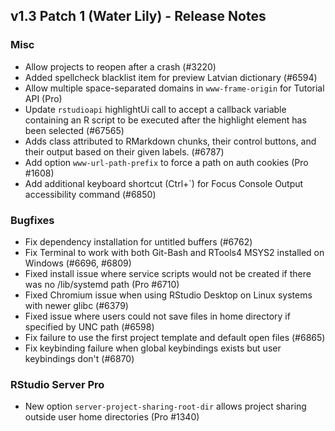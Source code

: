 ## v1.3 Patch 1 (Water Lily) - Release Notes


### Misc

- Allow projects to reopen after a crash (#3220)
- Added spellcheck blacklist item for preview Latvian dictionary (#6594)
- Allow multiple space-separated domains in `www-frame-origin` for Tutorial API (Pro)
- Update `rstudioapi` highlightUi call to accept a callback variable containing an R script to be executed after the highlight element has been selected (#67565)
- Adds class attributed to RMarkdown chunks, their control buttons, and their output based on their given labels. (#6787)
- Add option `www-url-path-prefix` to force a path on auth cookies (Pro #1608)
- Add additional keyboard shortcut (Ctrl+`) for Focus Console Output accessibility command (#6850)

### Bugfixes

- Fix dependency installation for untitled buffers (#6762)
- Fix Terminal to work with both Git-Bash and RTools4 MSYS2 installed on Windows (#6696, #6809)
- Fixed install issue where service scripts would not be created if there was no /lib/systemd path (Pro #6710)
- Fixed Chromium issue when using RStudio Desktop on Linux systems with newer glibc (#6379)
- Fixed issue where users could not save files in home directory if specified by UNC path (#6598)
- Fix failure to use the first project template and default open files (#6865)
- Fix keybinding failure when global keybindings exists but user keybindings don't (#6870)

### RStudio Server Pro

- New option `server-project-sharing-root-dir` allows project sharing outside user home directories (Pro #1340)
